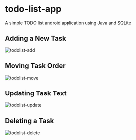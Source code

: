# todo-list-app
A simple TODO list android application using Java and SQLite

## Adding a New Task
![todolist-add](https://user-images.githubusercontent.com/40157947/142142316-42b950d3-79e6-45ed-a4fb-60dab66c51cd.gif)

## Moving Task Order
![todolist-move](https://user-images.githubusercontent.com/40157947/142142360-2015ffe0-3ff6-4ffd-9c56-ed5b682897cb.gif)

## Updating Task Text
![todolist-update](https://user-images.githubusercontent.com/40157947/142142405-2f14d3dd-db7c-40cf-aba0-1aced848fcd9.gif)

## Deleting a Task
![todolist-delete](https://user-images.githubusercontent.com/40157947/142142434-7b4ce0fe-44df-4205-b7c3-3c0f454e8f5b.gif)
